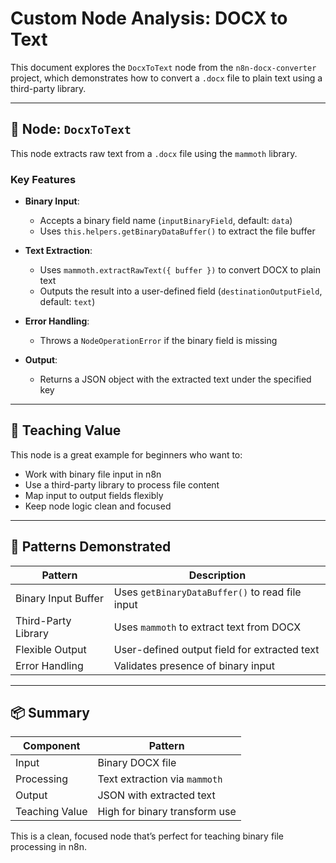 # Custom Node Analysis: DOCX to Text

This document explores the `DocxToText` node from the `n8n-docx-converter` project, which demonstrates how to convert a `.docx` file to plain text using a third-party library.

---

## 🧩 Node: `DocxToText`

This node extracts raw text from a `.docx` file using the `mammoth` library.

### Key Features

- **Binary Input**:
  - Accepts a binary field name (`inputBinaryField`, default: `data`)
  - Uses `this.helpers.getBinaryDataBuffer()` to extract the file buffer

- **Text Extraction**:
  - Uses `mammoth.extractRawText({ buffer })` to convert DOCX to plain text
  - Outputs the result into a user-defined field (`destinationOutputField`, default: `text`)

- **Error Handling**:
  - Throws a `NodeOperationError` if the binary field is missing

- **Output**:
  - Returns a JSON object with the extracted text under the specified key

---

## 🧠 Teaching Value

This node is a great example for beginners who want to:

- Work with binary file input in n8n
- Use a third-party library to process file content
- Map input to output fields flexibly
- Keep node logic clean and focused

---

## 🧪 Patterns Demonstrated

| Pattern             | Description                                     |
| ------------------- | ----------------------------------------------- |
| Binary Input Buffer | Uses `getBinaryDataBuffer()` to read file input |
| Third-Party Library | Uses `mammoth` to extract text from DOCX        |
| Flexible Output     | User-defined output field for extracted text    |
| Error Handling      | Validates presence of binary input              |

---

## 📦 Summary

| Component      | Pattern                       |
| -------------- | ----------------------------- |
| Input          | Binary DOCX file              |
| Processing     | Text extraction via `mammoth` |
| Output         | JSON with extracted text      |
| Teaching Value | High for binary transform use |

This is a clean, focused node that’s perfect for teaching binary file processing in n8n.
